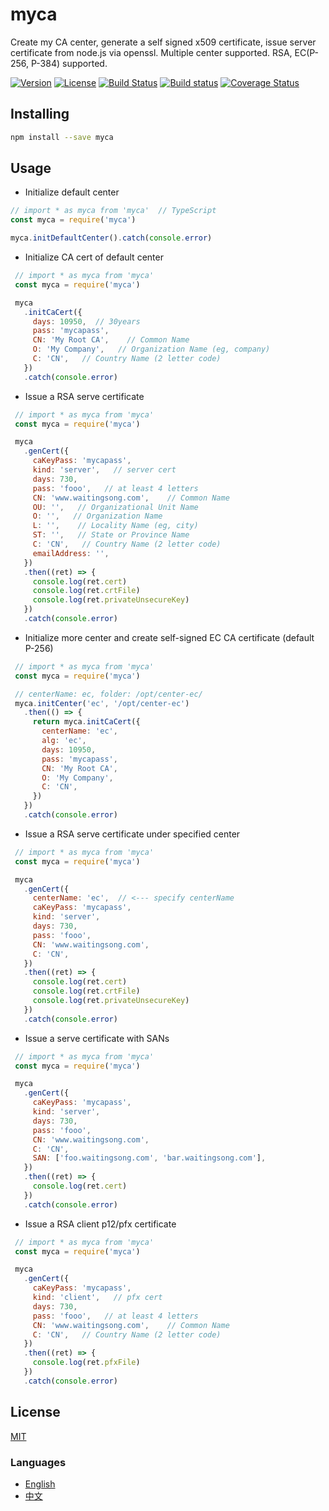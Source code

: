 # myca
Create my CA center, generate a self signed x509 certificate, issue server certificate from node.js via openssl. Multiple center supported. RSA, EC(P-256, P-384) supported.

[![Version](https://img.shields.io/npm/v/myca.svg)](https://www.npmjs.com/package/myca)
[![License](https://img.shields.io/badge/license-MIT-blue.svg)](https://opensource.org/licenses/MIT)
[![Build Status](https://travis-ci.org/waitingsong/node-myca.svg?branch=master)](https://travis-ci.org/waitingsong/node-myca)
[![Build status](https://ci.appveyor.com/api/projects/status/fo667k0k2ki8mv68/branch/master?svg=true)](https://ci.appveyor.com/project/waitingsong/node-myca/branch/master)
[![Coverage Status](https://coveralls.io/repos/github/waitingsong/node-myca/badge.svg?branch=master)](https://coveralls.io/github/waitingsong/node-myca?branch=master)


## Installing
```bash
npm install --save myca
```

## Usage
- Initialize default center
```js
// import * as myca from 'myca'  // TypeScript
const myca = require('myca')

myca.initDefaultCenter().catch(console.error)
```

- Initialize CA cert of default center
```js
 // import * as myca from 'myca'
 const myca = require('myca')

 myca
   .initCaCert({
     days: 10950,  // 30years
     pass: 'mycapass',
     CN: 'My Root CA',    // Common Name
     O: 'My Company',   // Organization Name (eg, company)
     C: 'CN',   // Country Name (2 letter code)
   })
   .catch(console.error)
```

- Issue a RSA serve certificate
```js
 // import * as myca from 'myca'
 const myca = require('myca')

 myca
   .genCert({
     caKeyPass: 'mycapass',
     kind: 'server',   // server cert
     days: 730,
     pass: 'fooo',   // at least 4 letters
     CN: 'www.waitingsong.com',    // Common Name
     OU: '',   // Organizational Unit Name
     O: '',   // Organization Name
     L: '',    // Locality Name (eg, city)
     ST: '',   // State or Province Name
     C: 'CN',   // Country Name (2 letter code)
     emailAddress: '',
   })
   .then((ret) => {
     console.log(ret.cert)
     console.log(ret.crtFile)
     console.log(ret.privateUnsecureKey)
   })
   .catch(console.error)
```

- Initialize more center and create self-signed EC CA certificate (default P-256)
```js
 // import * as myca from 'myca'
 const myca = require('myca')

 // centerName: ec, folder: /opt/center-ec/
 myca.initCenter('ec', '/opt/center-ec')
   .then(() => {
     return myca.initCaCert({
       centerName: 'ec',
       alg: 'ec',
       days: 10950,
       pass: 'mycapass',
       CN: 'My Root CA',
       O: 'My Company',
       C: 'CN',
     })
   })
   .catch(console.error)
```

- Issue a RSA serve certificate under specified center
```js
 // import * as myca from 'myca'
 const myca = require('myca')

 myca
   .genCert({
     centerName: 'ec',  // <--- specify centerName
     caKeyPass: 'mycapass',
     kind: 'server',
     days: 730,
     pass: 'fooo',
     CN: 'www.waitingsong.com',
     C: 'CN',
   })
   .then((ret) => {
     console.log(ret.cert)
     console.log(ret.crtFile)
     console.log(ret.privateUnsecureKey)
   })
   .catch(console.error)
```

- Issue a serve certificate with SANs
```js
 // import * as myca from 'myca'
 const myca = require('myca')

 myca
   .genCert({
     caKeyPass: 'mycapass',
     kind: 'server',
     days: 730,
     pass: 'fooo',
     CN: 'www.waitingsong.com',
     C: 'CN',
     SAN: ['foo.waitingsong.com', 'bar.waitingsong.com'],
   })
   .then((ret) => {
     console.log(ret.cert)
   })
   .catch(console.error)
```

- Issue a RSA client p12/pfx certificate
```js
 // import * as myca from 'myca'
 const myca = require('myca')

 myca
   .genCert({
     caKeyPass: 'mycapass',
     kind: 'client',   // pfx cert
     days: 730,
     pass: 'fooo',   // at least 4 letters
     CN: 'www.waitingsong.com',    // Common Name
     C: 'CN',   // Country Name (2 letter code)
   })
   .then((ret) => {
     console.log(ret.pfxFile)
   })
   .catch(console.error)
```

## License
[MIT](LICENSE)


### Languages
- [English](README.md)
- [中文](README.zh-CN.md)
